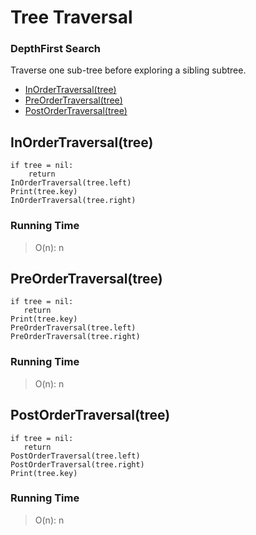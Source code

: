# Tree Traversal

### DepthFirst Search

Traverse one sub-tree before exploring a sibling subtree.
 
  - [InOrderTraversal(tree)](#inordertraversaltree)
  - [PreOrderTraversal(tree)](#preordertraversaltree)
  - [PostOrderTraversal(tree)](#postordertraversaltree)

## InOrderTraversal(tree)
```
if tree = nil:
    return
InOrderTraversal(tree.left)
Print(tree.key)
InOrderTraversal(tree.right)
```

### Running Time

> O(n): n


 ## PreOrderTraversal(tree)
 ```
 if tree = nil:
	return
Print(tree.key)
PreOrderTraversal(tree.left)
PreOrderTraversal(tree.right)
 ```

 ### Running Time

 > O(n): n


 ## PostOrderTraversal(tree)
 ```
 if tree = nil:
	return
PostOrderTraversal(tree.left)
PostOrderTraversal(tree.right)
Print(tree.key)
 ```

 ### Running Time

 > O(n): n